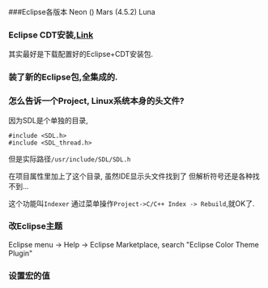 ###Eclipse各版本
Neon ()
Mars (4.5.2)
Luna

### Eclipse CDT安装,[Link](https://eclipse.org/cdt/downloads.php)
其实最好是下载配置好的Eclipse+CDT安装包.

### 装了新的Eclipse包,全集成的.

### 怎么告诉一个Project, Linux系统本身的头文件?
因为SDL是个单独的目录,
```
#include <SDL.h>
#include <SDL_thread.h>
```
但是实际路径`/usr/include/SDL/SDL.h`

在项目属性里加上了这个目录,
虽然IDE显示头文件找到了
但解析符号还是各种找不到...

这个功能叫`Indexer`
通过菜单操作`Project->C/C++ Index -> Rebuild`,就OK了.

### 改Eclipse主题
Eclipse menu -> Help -> Eclipse Marketplace, search "Eclipse Color Theme Plugin"

### 设置宏的值
